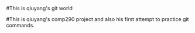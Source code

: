 #This is qiuyang's git world

#This is qiuyang's comp290 project and also his first attempt to practice git commands.
